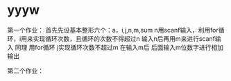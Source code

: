 # yyyw
第一个作业：
首先先设基本整形六个：a，i,j,n,m,sum
n用scanf输入，利用for循环，i用来实现循环次数，且循环的次数不得超过n
输入n后再用m来进行scanf输入
同理 用for循环 j实现循环次数不超过m
在输入m后 后面输入m位数字进行相加
输出

第二个作业：
